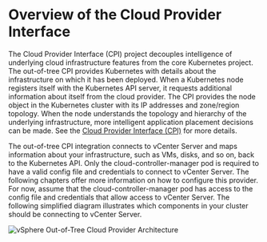 # Overview of the Cloud Provider Interface

The Cloud Provider Interface (CPI) project decouples intelligence of underlying cloud infrastructure features from the core Kubernetes project. The out-of-tree CPI provides Kubernetes with details about the infrastructure on which it has been deployed. When a Kubernetes node registers itself with the Kubernetes API server, it requests additional information about itself from the cloud provider. The CPI provides the node object in the Kubernetes cluster with its IP addresses and zone/region topology. When the node understands the topology and hierarchy of the underlying infrastructure, more intelligent application placement decisions can be made. See the [Cloud Provider Interface (CPI)](https://github.com/kubernetes/cloud-provider-vsphere/docs/book/cloud_provider_interface.md) for more details.

The out-of-tree CPI integration connects to vCenter Server and maps information about your infrastructure, such as VMs, disks, and so on, back to the Kubernetes API.  Only the cloud-controller-manager pod is required to have a valid config file and credentials to connect to vCenter Server. The following chapters offer more information on how to configure this provider. For now, assume that the cloud-controller-manager pod has access to the config file and credentials that allow access to vCenter Server. The following simplified diagram illustrates which components in your cluster should be connecting to vCenter Server.

![vSphere Out-of-Tree Cloud Provider Architecture](https://github.com/kubernetes/cloud-provider-vsphere/raw/master/docs/images/vsphere-out-of-tree-architecture.png "vSphere Out-of-Tree Cloud Provider Architecture")
